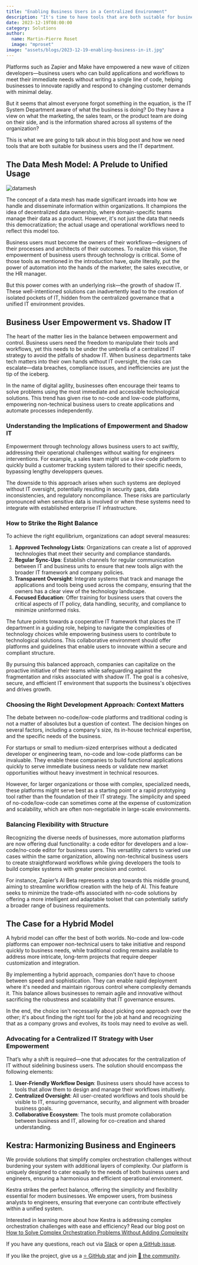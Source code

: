```yaml
---
title: "Enabling Business Users in a Centralized Environment"
description: "It's time to have tools that are both suitable for business users and engineers"
date: 2023-12-19T08:00:00
category: Solutions
author:
  name: Martin-Pierre Roset
  image: "mproset"
image: "assets/blogs/2023-12-19-enabling-business-in-it.jpg"
---
```


Platforms such as Zapier and Make have empowered a new wave of citizen developers—business users who can build applications and workflows to meet their immediate needs without writing a single line of code, helping businesses to innovate rapidly and respond to changing customer demands with minimal delay.

But it seems that almost everyone forgot something in the equation, is the IT System Department aware of what the business is doing? Do they have a view on what the marketing, the sales team, or the product team are doing on their side, and is the information shared across all systems of the organization?

This is what we are going to talk about in this blog post and how we need tools that are both suitable for business users and the IT department.

## The Data Mesh Model: A Prelude to Unified Usage

![datamesh](assets/blogs/2023-12-19-enabling-business-in-it/datamesh.png)

The concept of a data mesh has made significant inroads into how we handle and disseminate information within organizations. It champions the idea of decentralized data ownership, where domain-specific teams manage their data as a product. However, it's not just the data that needs this democratization; the actual usage and operational workflows need to reflect this model too.

Business users must become the owners of their workflows—designers of their processes and architects of their outcomes. To realize this vision, the empowerment of business users through technology is critical. Some of those tools as mentioned in the introduction have, quite literally, put the power of automation into the hands of the marketer, the sales executive, or the HR manager.

 But this power comes with an underlying risk—the growth of shadow IT. These well-intentioned solutions can inadvertently lead to the creation of isolated pockets of IT, hidden from the centralized governance that a unified IT environment provides.

## Business User Empowerment vs. Shadow IT

The heart of the matter lies in the balance between empowerment and control. Business users need the freedom to manipulate their tools and workflows, yet this needs to be under the umbrella of a centralized IT strategy to avoid the pitfalls of shadow IT. When business departments take tech matters into their own hands without IT oversight, the risks can escalate—data breaches, compliance issues, and inefficiencies are just the tip of the iceberg.

In the name of digital agility, businesses often encourage their teams to solve problems using the most immediate and accessible technological solutions. This trend has given rise to no-code and low-code platforms, empowering non-technical business users to create applications and automate processes independently.

### Understanding the Implications of Empowerment and Shadow IT

Empowerment through technology allows business users to act swiftly, addressing their operational challenges without waiting for engineers interventions. For example, a sales team might use a low-code platform to quickly build a customer tracking system tailored to their specific needs, bypassing lengthy developpers queues.

The downside to this approach arises when such systems are deployed without IT oversight, potentially resulting in security gaps, data inconsistencies, and regulatory noncompliance. These risks are particularly pronounced when sensitive data is involved or when these systems need to integrate with established enterprise IT infrastructure.

### How to Strike the Right Balance

To achieve the right equilibrium, organizations can adopt several measures:

1. **Approved Technology Lists**: Organizations can create a list of approved technologies that meet their security and compliance standards.
2. **Regular Sync-Ups**: Establish channels for regular communication between IT and business units to ensure that new tools align with the broader IT framework and company policies.
3. **Transparent Oversight**: Integrate systems that track and manage the applications and tools being used across the company, ensuring that the owners has a clear view of the technology landscape.
4. **Focused Education**: Offer training for business users that covers the critical aspects of IT policy, data handling, security, and compliance to minimize uninformed risks.

The future points towards a cooperative IT framework that places the IT department in a guiding role, helping to navigate the complexities of technology choices while empowering business users to contribute to technological solutions. This collaborative environment should offer platforms and guidelines that enable users to innovate within a secure and compliant structure.

By pursuing this balanced approach, companies can capitalize on the proactive initiative of their teams while safeguarding against the fragmentation and risks associated with shadow IT. The goal is a cohesive, secure, and efficient IT environment that supports the business's objectives and drives growth.

### Choosing the Right Development Approach: Context Matters

The debate between no-code/low-code platforms and traditional coding is not a matter of absolutes but a question of context. The decision hinges on several factors, including a company's size, its in-house technical expertise, and the specific needs of the business.

For startups or small to medium-sized enterprises without a dedicated developer or engineering team, no-code and low-code platforms can be invaluable. They enable these companies to build functional applications quickly to serve immediate business needs or validate new market opportunities without heavy investment in technical resources.

However, for larger organizations or those with complex, specialized needs, these platforms might serve best as a starting point or a rapid prototyping tool rather than the foundation of their IT strategy. The simplicity and speed of no-code/low-code can sometimes come at the expense of customization and scalability, which are often non-negotiable in large-scale environments.

### Balancing Flexibility with Structure

Recognizing the diverse needs of businesses, more automation platforms are now offering dual functionality: a code editor for developers and a low-code/no-code editor for business users. This versatility caters to varied use cases within the same organization, allowing non-technical business users to create straightforward workflows while giving developers the tools to build complex systems with greater precision and control.

For instance, Zapier’s AI Beta represents a step towards this middle ground, aiming to streamline workflow creation with the help of AI. This feature seeks to minimize the trade-offs associated with no-code solutions by offering a more intelligent and adaptable toolset that can potentially satisfy a broader range of business requirements.

## The Case for a Hybrid Model

A hybrid model can offer the best of both worlds. No-code and low-code platforms can empower non-technical users to take initiative and respond quickly to business needs, while traditional coding remains available to address more intricate, long-term projects that require deeper customization and integration.

By implementing a hybrid approach, companies don't have to choose between speed and sophistication. They can enable rapid deployment where it's needed and maintain rigorous control where complexity demands it. This balance allows businesses to remain agile and innovative without sacrificing the robustness and scalability that IT governance ensures.

In the end, the choice isn't necessarily about picking one approach over the other; it's about finding the right tool for the job at hand and recognizing that as a company grows and evolves, its tools may need to evolve as well.

### Advocating for a Centralized IT Strategy with User Empowerment

That’s why a  shift is required—one that advocates for the centralization of IT without sidelining business users. The solution should encompass the following elements:

1. **User-Friendly Workflow Design**: Business users should have access to tools that allow them to design and manage their workflows intuitively.
2. **Centralized Oversight**: All user-created workflows and tools should be visible to IT, ensuring governance, security, and alignment with broader business goals.
3. **Collaborative Ecosystem**: The tools must promote collaboration between business and IT, allowing for co-creation and shared understanding.

## Kestra: Harmonizing Business and Engineers

We provide solutions that simplify complex orchestration challenges without burdening your system with additional layers of complexity. Our platform is uniquely designed to cater equally to the needs of both business users and  engineers, ensuring a harmonious and efficient operational environment.

Kestra strikes the perfect balance, offering the simplicity and flexibility essential for modern businesses. We empower users, from business analysts to engineers, ensuring that everyone can contribute effectively within a unified system.

Interested in learning more about how Kestra is addressing complex orchestration challenges with ease and efficiency? Read our blog post on [How to Solve Complex Orchestration Problems Without Adding Complexity](https://kestra.io/blogs/2023-12-14-orchestration-problems-and-complexity)

If you have any questions, reach out via [Slack](https://kestra.io/slack) or open [a GitHub issue](https://github.com/kestra-io/kestra).

If you like the project, give us a [⭐️ GitHub star](https://github.com/kestra-io/kestra) and join [🫶 the community](https://kestra.io/slack).
